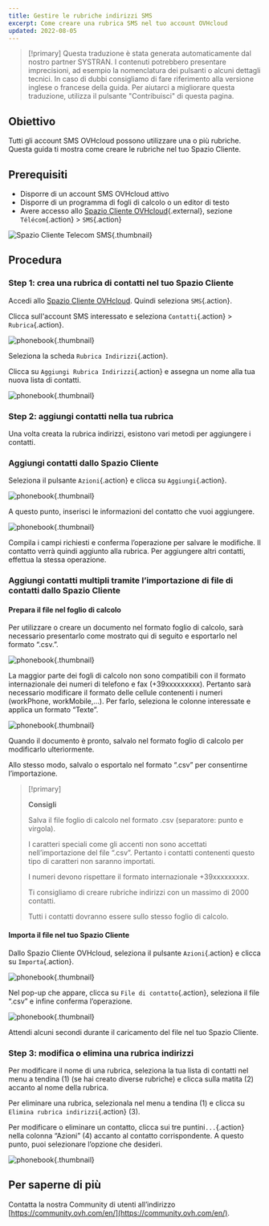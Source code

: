 ```yaml
---
title: Gestire le rubriche indirizzi SMS
excerpt: Come creare una rubrica SMS nel tuo account OVHcloud
updated: 2022-08-05
---
```


> [!primary]
> Questa traduzione è stata generata automaticamente dal nostro partner SYSTRAN. I contenuti potrebbero presentare imprecisioni, ad esempio la nomenclatura dei pulsanti o alcuni dettagli tecnici. In caso di dubbi consigliamo di fare riferimento alla versione inglese o francese della guida. Per aiutarci a migliorare questa traduzione, utilizza il pulsante "Contribuisci" di questa pagina.
>


## Obiettivo

Tutti gli account SMS OVHcloud possono utilizzare una o più rubriche. Questa guida ti mostra come creare le rubriche nel tuo Spazio Cliente.

## Prerequisiti

- Disporre di un account SMS OVHcloud attivo
- Disporre di un programma di fogli di calcolo o un editor di testo
- Avere accesso allo [Spazio Cliente OVHcloud](https://www.ovh.com/auth/?action=gotomanager&from=https://www.ovh.it/&ovhSubsidiary=it){.external}, sezione `Télécom`{.action} > `SMS`{.action}

![Spazio Cliente Telecom SMS](https://raw.githubusercontent.com/ovh/docs/master/templates/control-panel/product-selection/telecom/tpl-telecom-03-en-sms.png){.thumbnail}

## Procedura

### Step 1: crea una rubrica di contatti nel tuo Spazio Cliente

Accedi allo [Spazio Cliente OVHcloud](https://www.ovh.com/auth/?action=gotomanager&from=https://www.ovh.it/&ovhSubsidiary=it). Quindi seleziona `SMS`{.action}.

Clicca sull'account SMS interessato e seleziona `Contatti`{.action} > `Rubrica`{.action}.

![phonebook](images/smsphonebook01.png){.thumbnail}

Seleziona la scheda `Rubrica Indirizzi`{.action}.

Clicca su `Aggiungi Rubrica Indirizzi`{.action} e assegna un nome alla tua nuova lista di contatti.

![phonebook](images/smsphonebook2.png){.thumbnail}

### Step 2: aggiungi contatti nella tua rubrica

Una volta creata la rubrica indirizzi, esistono vari metodi per aggiungere i contatti.

### Aggiungi contatti dallo Spazio Cliente

Seleziona il pulsante `Azioni`{.action} e clicca su `Aggiungi`{.action}.

![phonebook](images/smsphonebook3.png){.thumbnail}

A questo punto, inserisci le informazioni del contatto che vuoi aggiungere.

![phonebook](images/smsphonebook4.png){.thumbnail}

Compila i campi richiesti e conferma l’operazione per salvare le modifiche. Il contatto verrà quindi aggiunto alla rubrica. Per aggiungere altri contatti, effettua la stessa operazione.

### Aggiungi contatti multipli tramite l’importazione di file di contatti dallo Spazio Cliente

#### Prepara il file nel foglio di calcolo

Per utilizzare o creare un documento nel formato foglio di calcolo, sarà necessario presentarlo come mostrato qui di seguito e esportarlo nel formato “.csv.”.

![phonebook](images/smsphonebook-spreadsheet1.png){.thumbnail}

La maggior parte dei fogli di calcolo non sono compatibili con il formato internazionale dei numeri di telefono e fax (+39xxxxxxxxx). Pertanto sarà necessario modificare il formato delle cellule contenenti i numeri (workPhone, workMobile,...). Per farlo, seleziona le colonne interessate e applica un formato “Texte”.

![phonebook](images/smsphonebook-spreadsheet2.png){.thumbnail}

Quando il documento è pronto, salvalo nel formato foglio di calcolo per modificarlo ulteriormente.

Allo stesso modo, salvalo o esportalo nel formato “.csv” per consentirne l’importazione.

> [!primary]
>
> **Consigli**
>
>Salva il file foglio di calcolo nel formato .csv (separatore: punto e virgola).
>
>I caratteri speciali come gli accenti non sono accettati nell’importazione del file “.csv”. Pertanto i contatti contenenti questo tipo di caratteri non saranno importati.
>
>I numeri devono rispettare il formato internazionale +39xxxxxxxxx.
>
>Ti consigliamo di creare rubriche indirizzi con un massimo di 2000 contatti.
>
>Tutti i contatti dovranno essere sullo stesso foglio di calcolo.
>
>

#### Importa il file nel tuo Spazio Cliente

Dallo Spazio Cliente OVHcloud, seleziona il pulsante `Azioni`{.action} e clicca su `Importa`{.action}.

![phonebook](images/smsphonebook5.png){.thumbnail}

Nel pop-up che appare, clicca su `File di contatto`{.action}, seleziona il file “.csv” e infine conferma l’operazione.

![phonebook](images/smsphonebook6.png){.thumbnail}

Attendi alcuni secondi durante il caricamento del file nel tuo Spazio Cliente.

### Step 3: modifica o elimina una rubrica indirizzi

Per modificare il nome di una rubrica, seleziona la tua lista di contatti nel menu a tendina (1) (se hai creato diverse rubriche) e clicca sulla matita (2) accanto al nome della rubrica. 

Per eliminare una rubrica, selezionala nel menu a tendina (1) e clicca su `Elimina rubrica indirizzi`{.action} (3).

Per modificare o eliminare un contatto, clicca sui tre puntini`...`{.action} nella colonna “Azioni” (4) accanto al contatto corrispondente. A questo punto, puoi selezionare l’opzione che desideri.

![phonebook](images/smsphonebook7.png){.thumbnail}

## Per saperne di più

Contatta la nostra Community di utenti all’indirizzo [https://community.ovh.com/en/](https://community.ovh.com/en/).
